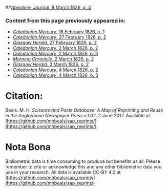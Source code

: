##[*Aberdeen Journal*, 8 March 1826, p. 4](https://mhbeals.github.io/sap_html/Aberdeen-Journal/Aberdeen-Journal-8-March-1826-p-4)

### Content from this page previously appeared in:
+ [*Caledonian Mercury*, 18 February 1826, p. 1](https://mhbeals.github.io/sap_html/Caledonian-Mercury/Caledonian-Mercury-18-February-1826-p-1)
+ [*Caledonian Mercury*, 27 February 1826, p. 2](https://mhbeals.github.io/sap_html/Caledonian-Mercury/Caledonian-Mercury-27-February-1826-p-2)
+ [*Glasgow Herald*, 27 February 1826, p. 2](https://mhbeals.github.io/sap_html/Glasgow-Herald/Glasgow-Herald-27-February-1826-p-2)
+ [*Caledonian Mercury*, 2 March 1826, p. 2](https://mhbeals.github.io/sap_html/Caledonian-Mercury/Caledonian-Mercury-2-March-1826-p-2)
+ [*Caledonian Mercury*, 2 March 1826, p. 3](https://mhbeals.github.io/sap_html/Caledonian-Mercury/Caledonian-Mercury-2-March-1826-p-3)
+ [*Morning Chronicle*, 2 March 1826, p. 2](https://mhbeals.github.io/sap_html/Morning-Chronicle/Morning-Chronicle-2-March-1826-p-2)
+ [*Glasgow Herald*, 3 March 1826, p. 2](https://mhbeals.github.io/sap_html/Glasgow-Herald/Glasgow-Herald-3-March-1826-p-2)
+ [*Caledonian Mercury*, 4 March 1826, p. 2](https://mhbeals.github.io/sap_html/Caledonian-Mercury/Caledonian-Mercury-4-March-1826-p-2)
+ [*Caledonian Mercury*, 4 March 1826, p. 3](https://mhbeals.github.io/sap_html/Caledonian-Mercury/Caledonian-Mercury-4-March-1826-p-3)
                    
# Citation: 

Beals. M. H. *Scissors and Paste Database: A Map of Reprinting and Reuse in the Anglophone Newspaper Press v.1.0.1.* 2 June 2017. Available at [https://github.com/mhbeals/sap_reprints/](https://github.com/mhbeals/sap_reprints/). 
                    
# Nota Bona

Bibliometric data is time consuming to produce but benefits us all. Please remember to cite or acknowledge this and any other bibliometric data you use in your research. All data is available CC-BY 4.0 at [https://github.com/mhbeals/sap_reprints](https://github.com/mhbeals/sap_reprints)